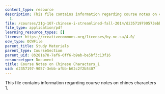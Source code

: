 ```yaml
---
content_type: resource
description: This file contains information regarding course notes on chines characters
  1.
file: /courses/21g-107-chinese-i-streamlined-fall-2014/d235719790573ebbafbbb62c2f2b5407_MIT21G_107F14_CourseNote_1.pdf
file_type: application/pdf
learning_resource_types: []
license: https://creativecommons.org/licenses/by-nc-sa/4.0/
ocw_type: OCWFile
parent_title: Study Materials
parent_type: CourseSection
parent_uid: 8b281a78-7af6-0ff6-b9ab-be5bf3c13f16
resourcetype: Document
title: Course Notes on Chinese Characters_1
uid: d2357197-9057-3ebb-afbb-b62c2f2b5407
---
```

This file contains information regarding course notes on chines characters 1.